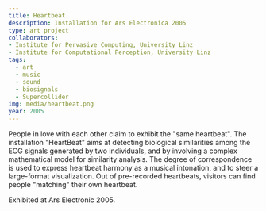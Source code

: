 ```yaml
---
title: Heartbeat
description: Installation for Ars Electronica 2005
type: art project
collaborators:
- Institute for Pervasive Computing, University Linz
- Institute for Computational Perception, University Linz
tags:
  - art
  - music
  - sound
  - biosignals
  - Supercollider
img: media/heartbeat.png
year: 2005
---
```

People in love with each other claim to exhibit the "same heartbeat". The installation "HeartBeat" aims at detecting biological similarities among the ECG signals generated by two individuals, and by involving a complex mathematical model for similarity analysis. The degree of correspondence is used to express heartbeat harmony as a musical intonation, and to steer a large-format visualization. Out of pre-recorded heartbeats, visitors can find people "matching" their own heartbeat.

Exhibited at Ars Electronic 2005.
